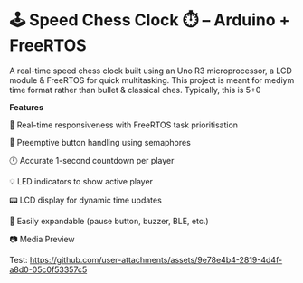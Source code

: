 # 🕹️ Speed Chess Clock ⏱️ – Arduino + FreeRTOS

A real-time speed chess clock built using an Uno R3 microprocessor, a LCD module & FreeRTOS for quick multitasking.
This project is meant for mediym time format rather than bullet & classical ches. Typically, this is 5+0


**Features**

🎯 Real-time responsiveness with FreeRTOS task prioritisation

🔘 Preemptive button handling using semaphores

🕐 Accurate 1-second countdown per player

💡 LED indicators to show active player

📟 LCD display for dynamic time updates

🧩 Easily expandable (pause button, buzzer, BLE, etc.)



📷 Media Preview

Test: https://github.com/user-attachments/assets/9e78e4b4-2819-4d4f-a8d0-05c0f53357c5

